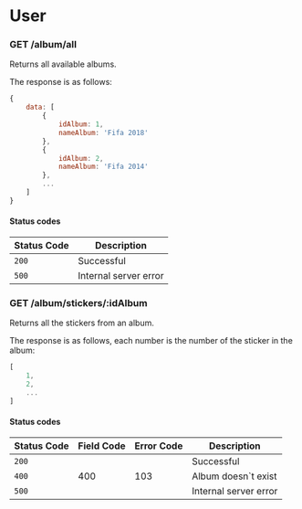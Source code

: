# User

### GET /album/all
Returns all available albums.

The response is as follows:

```Javascript
{
    data: [
        {
            idAlbum: 1,
            nameAlbum: 'Fifa 2018'
        },
        {
            idAlbum: 2,
            nameAlbum: 'Fifa 2014'
        },
        ...
    ]
}
```

#### Status codes

|Status Code|Description|
|---|---|
|`200`|Successful|
|`500`|Internal server error|

### GET /album/stickers/:idAlbum
Returns all the stickers from an album.

The response is as follows, each number is the number of the sticker in the album:

```Javascript
[
    1,
    2,
    ...
]
```

#### Status codes

|Status Code|Field Code|Error Code|Description|
|---|---|---|---|
|`200`|||Successful|
|`400`|400|103|Album doesn`t exist|
|`500`|||Internal server error|